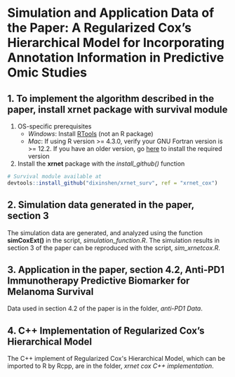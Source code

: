 # Simulation and Application Data of the Paper: A Regularized Cox’s Hierarchical Model for Incorporating Annotation Information in Predictive Omic Studies

## 1.  To implement the algorithm described in the paper, install **xrnet** package with survival module

1.  OS-specific prerequisites
    -   *Windows*: Install
        [RTools](https://cran.r-project.org/bin/windows/Rtools/) (not an
        R package)
    -   *Mac*: If using R version &gt;= 4.3.0, verify your GNU Fortran
        version is &gt;= 12.2. If you have an older version, go
        [here](https://cran.r-project.org/bin/macosx/tools/) to install
        the required version
2.  Install the **xrnet** package with the *install\_github()* function
    
<!-- end list -->

``` r
# Survival module available at
devtools::install_github("dixinshen/xrnet_surv", ref = "xrnet_cox")
```

## 2.  Simulation data generated in the paper, section 3 

The simulation data are generated, and analyzed using the function **simCoxExt()** in the script, *simulation_function.R*. The simulation results in section 3 of the paper can be reproduced with the script, *sim_xrnetcox.R*.

## 3.  Application in the paper, section 4.2, Anti-PD1 Immunotherapy Predictive Biomarker for Melanoma Survival

Data used in section 4.2 of the paper is in the folder, *anti-PD1 Data*.

## 4.  C++ Implementation of Regularized Cox’s Hierarchical Model

The C++ implement of Regularized Cox's Hierarchical Model, which can be imported to R by Rcpp, are in the folder, *xrnet cox C++ implementation*.

